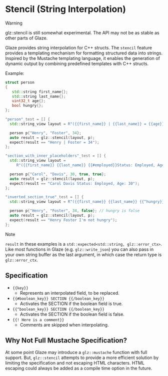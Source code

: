 # Stencil (String Interpolation)

> [!WARNING]
>
> glz::stencil is still somewhat experimental. The API may not be as stable as other parts of Glaze.

Glaze provides string interpolation for C++ structs. The `stencil` feature provides a templating mechanism for formatting structured data into strings. Inspired by the Mustache templating language, it enables the generation of dynamic output by combining predefined templates with C++ structs.

Example:

```c++
struct person
{
   std::string first_name{};
   std::string last_name{};
   uint32_t age{};
   bool hungry{};
};

"person"_test = [] {
  std::string_view layout = R"({{first_name}} | {{last_name}} = {{age}})";

  person p{"Henry", "Foster", 34};
  auto result = glz::stencil(layout, p);
  expect(result == "Henry | Foster = 34");
};

"section_with_inner_placeholders"_test = [] {
  std::string_view layout =
     R"({{first_name}} {{last_name}} {{#employed}}Status: Employed, Age: {{age}}{{/employed}})";

  person p{"Carol", "Davis", 30, true, true};
  auto result = glz::stencil(layout, p);
  expect(result == "Carol Davis Status: Employed, Age: 30");
};

"inverted_section_true"_test = [] {
  std::string_view layout = R"({{first_name}} {{last_name}} {{^hungry}}I'm not hungry{{/hungry}})";

  person p{"Henry", "Foster", 34, false}; // hungry is false
  auto result = glz::stencil(layout, p);
  expect(result == "Henry Foster I'm not hungry");
};
```

> [!NOTE]
>
> `result` in these examples is a `std::expected<std::string, glz::error_ctx>`. Like most functions in Glaze (e.g. `glz::write_json`) you can also pass in your own string buffer as the last argument, in which case the return type is `glz::error_ctx`.

## Specification

- `{{key}}` 
  - Represents an interpolated field, to be replaced.
- `{{#boolean_key}} SECTION {{/boolean_key}}`
  - Activates the SECTION if the boolean field is true.
- `{{^boolean_key}} SECTION {{/boolean_key}}`
  - Activates the SECTION if the boolean field is false.
- `{{! Here is a comment}}`
  - Comments are skipped when interpolating.

## Why Not Full Mustache Specification?

At some point Glaze may introduce a `glz::mustache` function with full support. But, `glz::stencil` attempts to provide a more efficient solution by limiting the specification and not escaping HTML characters. HTML escaping could always be added as a compile time option in the future.
